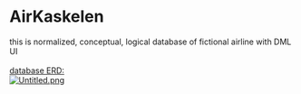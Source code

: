 # AirKaskelen

this is normalized, conceptual, logical database of fictional airline with DML UI  
<br>
[database ERD: ](https://drive.google.com/drive/u/0/folders/1xT78VkkRfHfkS9RYyho-pMURvWGCpcT8)
<br>
[![Untitled.png](https://i.postimg.cc/5yf50yhL/Untitled.png)](https://postimg.cc/XGDB1j7Y)
